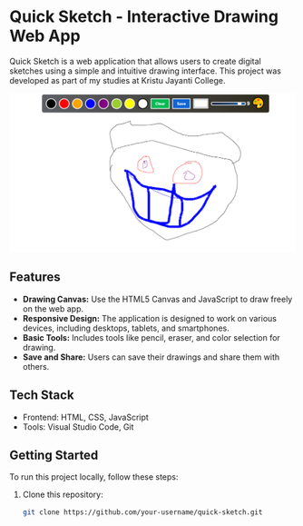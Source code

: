 # Quick Sketch - Interactive Drawing Web App

Quick Sketch is a web application that allows users to create digital sketches using a simple and intuitive drawing interface. This project was developed as part of my studies at Kristu Jayanti College.

![Quick Sketch Screenshot](paint.PNG)

## Features

- **Drawing Canvas:** Use the HTML5 Canvas and JavaScript to draw freely on the web app.
- **Responsive Design:** The application is designed to work on various devices, including desktops, tablets, and smartphones.
- **Basic Tools:** Includes tools like pencil, eraser, and color selection for drawing.
- **Save and Share:** Users can save their drawings and share them with others.

## Tech Stack

- Frontend: HTML, CSS, JavaScript
- Tools: Visual Studio Code, Git

## Getting Started

To run this project locally, follow these steps:

1. Clone this repository:
   ```bash
   git clone https://github.com/your-username/quick-sketch.git
